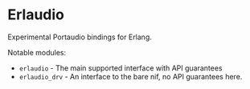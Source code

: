 Erlaudio
========

Experimental Portaudio bindings for Erlang.

Notable modules:
 * `erlaudio` - The main supported interface with API guarantees
 * `erlaudio_drv` - An interface to the bare nif, no API guarantees here.
